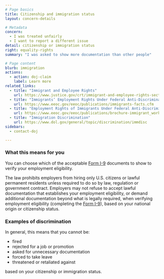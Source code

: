 ```yaml
---
# Page basics
title: Citizenship and immigration status
layout: concern-details

# Metadata
concern:
  - I was treated unfairly
  - I want to report a different issue
detail: citizenship or immigration status
right: equality-rights
summary: "I was asked to show more documentation than other people"

# Page content
blurb: immigration
actions:
  - action: doj-claim
    label: Learn more
related_links:
  - title: "Immigrant and Employee Rights"
    url: https://www.justice.gov/crt/immigrant-and-employee-rights-section
  - title: "Immigrants’ Employment Rights Under Federal Anti-Discrimination Laws"
    url: https://www.eeoc.gov/eeoc/publications/immigrants-facts.cfm
  - title: "Employment Rights of Immigrants Under Federal Anti-Discrimination Laws"
    url: https://www.eeoc.gov/eeoc/publications/brochure-immigrant_workers_rights.cfm
  - title: "Immigration Discrimination"
    url: https://www.dol.gov/general/topic/discrimination/immdisc
sidebars:
  - contact-doj

---
```


### What this means for you

You can choose which of the acceptable [Form I-9](https://www.uscis.gov/i-9) documents to show to verify your employment eligibility.

The law prohibits employers from hiring only U.S. citizens or lawful permanent residents unless required to do so by law, regulation or government contract. Employers may not refuse to accept lawful documentation that establishes your employment eligibility, or demand additional documentation beyond what is legally required, when verifying employment eligibility (completing the [Form I-9](https://www.uscis.gov/i-9)), based on your national origin or citizenship status.

### Examples of discrimination

In general, this means that you cannot be:

- fired
- rejected for a job or promotion
- asked for unnecessary documentation
- forced to take leave
- threatened or retaliated against

based on your citizenship or immigration status.
